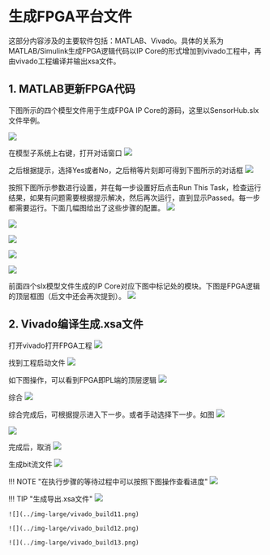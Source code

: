 # 生成FPGA平台文件

这部分内容涉及的主要软件包括：MATLAB、Vivado。具体的关系为MATLAB/Simulink生成FPGA逻辑代码以IP Core的形式增加到vivado工程中，再由vivado工程编译并输出xsa文件。

## 1. MATLAB更新FPGA代码

下图所示的四个模型文件用于生成FPGA IP Core的源码，这里以SensorHub.slx文件举例。

![](../img-large/genFPGAcode5.png)

在模型子系统上右键，打开对话窗口
![](../img-large/genFPGAcode0.png)

之后根据提示，选择Yes或者No，之后稍等片刻即可得到下图所示的对话框
![](../img-large/genFPGAcode1.png)

按照下图所示参数进行设置，并在每一步设置好后点击Run This Task，检查运行结果，如果有问题需要根据提示解决，然后再次运行，直到显示Passed。每一步都需要运行。下面几幅图给出了这些步骤的配置。
![](../img-large/genFPGAcode2.png)

![](../img-large/genFPGAcode3.png)

![](../img-large/genFPGAcode3_1.png)

![](../img-large/genFPGAcode3_2.png)

![](../img-large/genFPGAcode4.png)


前面四个slx模型文件生成的IP Core对应下图中标记处的模块。下图是FPGA逻辑的顶层框图（后文中还会再次提到）。
![](../img-large/genFPGAcode6.png)





## 2. Vivado编译生成.xsa文件
打开vivado打开FPGA工程
![](../img-large/vivado_build1.png)

找到工程启动文件
![](../img-large/vivado_build2.png)

如下图操作，可以看到FPGA即PL端的顶层逻辑
![](../img-large/vivado_build3.png)

综合
![](../img-large/vivado_build4.png)

综合完成后，可根据提示进入下一步。或者手动选择下一步。如图
![](../img-large/vivado_build5.png)

![](../img-large/vivado_build6.png)

完成后，取消
![](../img-large/vivado_build7.png)

生成bit流文件
![](../img-large/vivado_build8.png)

!!! NOTE "在执行步骤的等待过程中可以按照下图操作查看进度"
	![](../img-large/vivado_build9.png)

!!! TIP "生成导出.xsa文件"
	![](../img-large/vivado_build10.png)

	![](../img-large/vivado_build11.png)

	![](../img-large/vivado_build12.png)

	![](../img-large/vivado_build13.png)
